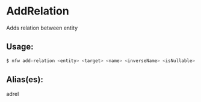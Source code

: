 # AddRelation
Adds relation between entity
## Usage:
```sh
$ nfw add-relation <entity> <target> <name> <inverseName> <isNullable>
```
## Alias(es):
adrel
